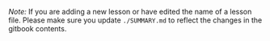 *Note:* If you are adding a new lesson or have edited the name of a lesson file. Please make sure you update `./SUMMARY.md` to reflect the changes in the gitbook contents.
